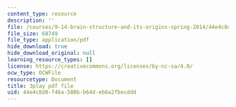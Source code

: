 ```yaml
---
content_type: resource
description: ''
file: /courses/9-14-brain-structure-and-its-origins-spring-2014/44e4c8d8f46a580bb64deb6a2fbecddd_555126.pdf
file_size: 68749
file_type: application/pdf
hide_download: true
hide_download_original: null
learning_resource_types: []
license: https://creativecommons.org/licenses/by-nc-sa/4.0/
ocw_type: OCWFile
resourcetype: Document
title: 3play pdf file
uid: 44e4c8d8-f46a-580b-b64d-eb6a2fbecddd
---
```


